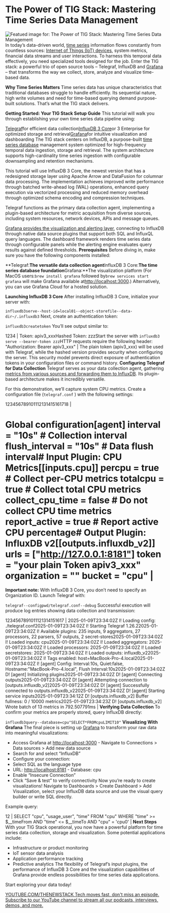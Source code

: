 # The Power of TIG Stack: Mastering Time Series Data Management
![Featued image for: The Power of TIG Stack: Mastering Time Series Data Management](https://cdn.thenewstack.io/media/2025/06/52013265-time-1024x576.png)
In today’s data-driven world, [time series](https://www.influxdata.com/what-is-time-series-data/?utm_source=vendor&utm_medium=referral&utm_campaign=2025-05_spnsr-ctn_tig-stack_tns) information flows constantly from countless sources: [Internet of Things (IoT) devices](https://www.influxdata.com/glossary/iot-devices/?utm_source=vendor&utm_medium=referral&utm_campaign=2025-05_spnsr-ctn_tig-stack_tns), system metrics, financial data streams and user interactions. To harness this temporal data effectively, you need specialized tools designed for the job. Enter the TIG stack: a powerful trio of open source tools – Telegraf, InfluxDB and [Grafana](https://thenewstack.io/grafana-seeks-to-correct-observabilitys-historic-terrible-job/) – that transforms the way we collect, store, analyze and visualize time-based data.

**Why Time Series Matters**
Time series data has unique characteristics that traditional databases struggle to handle efficiently. Its sequential nature, high write volumes and need for time-based querying demand purpose-built solutions. That’s what the TIG stack delivers.

**Getting Started: Your TIG Stack Setup Guide**
This tutorial will walk you through establishing your own time series data pipeline using:

[Telegraf](https://docs.influxdata.com/telegraf/v1/install/?utm_source=vendor&utm_medium=referral&utm_campaign=2025-05_spnsr-ctn_tig-stack_tns)for efficient data collection[InfluxDB 3 Core](https://docs.influxdata.com/influxdb3/core/get-started/?utm_source=vendor&utm_medium=referral&utm_campaign=2025-05_spnsr-ctn_tig-stack_tns)or 3 Enterprise for optimized storage and retrieval[Grafana](https://grafana.com/oss/grafana/)for intuitive visualization and dashboarding
The TIG stack centers on InfluxDB, a purpose-built [time series database](https://thenewstack.io/what-are-time-series-databases-and-why-do-you-need-them/) management system optimized for high-frequency temporal data ingestion, storage and retrieval. The system architecture supports high-cardinality time series ingestion with configurable downsampling and retention mechanisms.

This tutorial will use InfluxDB 3 Core, the newest version that has a redesigned storage layer using Apache Arrow and DataFusion for columnar data processing. The implementation achieves improved write performance through batched write-ahead log (WAL) operations, enhanced query execution via vectorized processing and reduced memory overhead through optimized schema encoding and compression techniques.

Telegraf functions as the primary data collection agent, implementing a plugin-based architecture for metric acquisition from diverse sources, including system resources, network devices, APIs and message queues.

[Grafana provides the visualization and alerting layer](https://thenewstack.io/alerting-with-grafana-and-influxdb-cloud-serverless/), connecting to InfluxDB through native data source plugins that support both SQL and InfluxQL query languages. The dashboard framework renders time series data through configurable panels while the alerting engine evaluates query results against defined thresholds.
**Prerequisites**
Before diving in, make sure you have the following components installed:

**Telegraf:**The versatile data collection agent**InfluxDB 3 Core:**The time series database foundation**Grafana:**The visualization platform (For MacOS users:`brew install grafana`
followed by`brew services start grafana`
will make Grafana available at[http://localhost:3000](http://localhost:3000).)
Alternatively, you can use Grafana Cloud for a hosted solution.

**Launching InfluxDB 3 Core**
After installing InfluxDB 3 Core, initialize your server with:

`influxdb3serve--host-id=local01--object-storefile--data-dir~/.influxdb3`
Next, create an authentication token:

`influxdb3createtoken`
You’ll see output similar to:

1234 |
Token: apiv3_xxxHashed Token: zzzStart the server with `influxdb3 serve --bearer-token zzz`HTTP requests require the following header: "Authorization: Bearer apiv3_xxx" |
The plain token (apiv3_xxx) will be used with Telegraf, while the hashed version provides security when configuring the server. This security model prevents direct exposure of authentication tokens in your configuration files or command history.
**Configuring Telegraf for Data Collection**
Telegraf serves as your data collection agent, gathering [metrics from various sources and forwarding them to InfluxDB](https://thenewstack.io/cleaning-and-interpreting-time-series-metrics-with-influxdb/). Its plugin-based architecture makes it incredibly versatile.

For this demonstration, we’ll capture system CPU metrics. Create a configuration file (`telegraf.conf`
) with the following settings:

123456789101112131415161718 |
# Global configuration[agent] interval = "10s" # Collection interval flush_interval = "10s" # Data flush interval# Input Plugin: CPU Metrics[[inputs.cpu]] percpu = true # Collect per-CPU metrics totalcpu = true # Collect total CPU metrics collect_cpu_time = false # Do not collect CPU time metrics report_active = true # Report active CPU percentage# Output Plugin: InfluxDB v2[[outputs.influxdb_v2]] urls = ["http://127.0.0.1:8181"] token = "your plain Token apiv3_xxx" organization = "" bucket = "cpu" |
**Important note:** With InfluxDB 3 Core, you don’t need to specify an Organization ID.
Launch Telegraf with:

`telegraf--configpwd/telegraf.conf--debug`
Successful execution will produce log entries showing data collection and transmission:

1234567891011121314151617 |
2025-01-09T23:34:02Z I! Loading config: ./telegraf.conf2025-01-09T23:34:02Z I! Starting Telegraf 1.26.22025-01-09T23:34:02Z I! Available plugins: 235 inputs, 9 aggregators, 27 processors, 22 parsers, 57 outputs, 2 secret-stores2025-01-09T23:34:02Z I! Loaded inputs: cpu2025-01-09T23:34:02Z I! Loaded aggregators: 2025-01-09T23:34:02Z I! Loaded processors: 2025-01-09T23:34:02Z I! Loaded secretstores: 2025-01-09T23:34:02Z I! Loaded outputs: influxdb_v22025-01-09T23:34:02Z I! Tags enabled: host=MacBook-Pro-4.local2025-01-09T23:34:02Z I! [agent] Config: Interval:10s, Quiet:false, Hostname:"MacBook-Pro-4.local", Flush Interval:10s2025-01-09T23:34:02Z D! [agent] Initializing plugins2025-01-09T23:34:02Z D! [agent] Connecting outputs2025-01-09T23:34:02Z D! [agent] Attempting connection to [outputs.influxdb_v2]2025-01-09T23:34:02Z D! [agent] Successfully connected to outputs.influxdb_v22025-01-09T23:34:02Z D! [agent] Starting service inputs2025-01-09T23:34:12Z D! [outputs.influxdb_v2] Buffer fullness: 0 / 10000 metrics2025-01-09T23:34:23Z D! [outputs.influxdb_v2] Wrote batch of 13 metrics in 792.507791ms |
**Verifying Data Collection**
To confirm your metrics are properly stored, query InfluxDB directly:

`influxdb3query--database=cpu"SELECT*FROMcpuLIMIT10"`
**Visualizing With Grafana**
The final piece is setting up [Grafana](https://docs.influxdata.com/influxdb3/core/visualize-data/grafana/?utm_source=vendor&utm_medium=referral&utm_campaign=2025-05_spnsr-ctn_tig-stack_tns) to transform your raw data into meaningful visualizations:

- Access Grafana at
[http://localhost:3000](http://localhost:3000) - Navigate to Connections > Data sources > Add new data source
- Search for and select “InfluxDB”
- Configure your connection:
- Select SQL as the language type
- URL:
[http://localhost:8181](http://localhost:8181) - Database: cpu
- Enable “Insecure Connection”
- Click “Save & test” to verify connectivity
Now you’re ready to create visualizations! Navigate to Dashboards > Create Dashboard > Add Visualization, select your InfluxDB data source and use the visual query builder or write SQL directly.

Example query:

12 |
SELECT "cpu", "usage_user", "time" FROM "cpu" WHERE "time" >= $__timeFrom AND "time" <= $__timeTo AND "cpu" = 'cpu0' |
**Next Steps**
With your TIG Stack operational, you now have a powerful platform for time series data collection, storage and visualization. Some potential applications include:

- Infrastructure or product monitoring
- IoT sensor data analysis
- Application performance tracking
- Predictive analytics
The flexibility of Telegraf’s input plugins, the performance of InfluxDB 3 Core and the visualization capabilities of Grafana provide endless possibilities for time series data applications.

Start exploring your data today!

[
YOUTUBE.COM/THENEWSTACK
Tech moves fast, don't miss an episode. Subscribe to our YouTube
channel to stream all our podcasts, interviews, demos, and more.
](https://youtube.com/thenewstack?sub_confirmation=1)